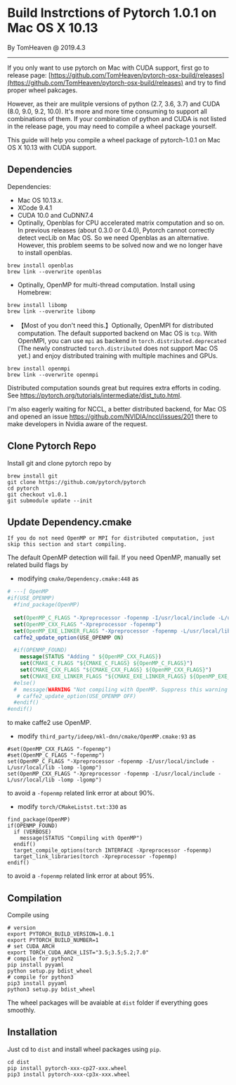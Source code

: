 # Build Instrctions of Pytorch 1.0.1 on Mac OS X 10.13


By TomHeaven @ 2019.4.3

---

If you only want to use pytorch on Mac with CUDA support, first go to release page: [https://github.com/TomHeaven/pytorch-osx-build/releases](https://github.com/TomHeaven/pytorch-osx-build/releases) and try to find proper wheel pakcages. 

However, as their are mulitple versions of python (2.7, 3.6, 3.7) and CUDA (8.0, 9.0, 9.2, 10.0). It's more and more time consuming to support all combinations of them. If your combination of python and CUDA is not listed in the release page, you may need to compile a wheel package yourself.

This guide will help you compile a wheel package of pytorch-1.0.1 on Mac OS X 10.13 with CUDA support. 


## Dependencies

Dependencies:

+ Mac OS 10.13.x.
+ XCode 9.4.1
+ CUDA 10.0 and CuDNN7.4 
+ Optinally, Openblas for CPU accelerated matrix computation and so on. In previous releases (about 0.3.0 or 0.4.0), Pytorch cannot correctly detect vecLib on Mac OS. So we need Openblas as an alternative. However, this problem seems to be solved now and we no longer have to install openblas.

```
brew install openblas
brew link --overwrite openblas
```

+ Optinally, OpenMP for multi-thread computation. Install using Homebrew:

```shell
brew install libomp
brew link --overwrite libomp
```
+ 【Most of you don't need this.】Optionally, OpenMPI for distributed computation. The default supported backend on Mac OS is `tcp`. With OpenMPI, you can use `mpi` as backend in `torch.distributed.deprecated` (The newly constructed `torch.distributed` does not support Mac OS yet.) and enjoy distributed training with multiple machines and GPUs. 

```
brew install openmpi
brew link --overwrite openmpi
```

Distributed computation sounds great but requires extra efforts in coding. See https://pytorch.org/tutorials/intermediate/dist_tuto.html.

I'm also eagerly waiting for NCCL, a better distributed backend, for Mac OS and opened an issue https://github.com/NVIDIA/nccl/issues/201 there to make developers in Nvidia aware of the request.


## Clone Pytorch Repo
Install git and clone pytorch repo by

```
brew install git
git clone https://github.com/pytorch/pytorch
cd pytorch
git checkout v1.0.1
git submodule update --init
```

## Update Dependency.cmake

`If you do not need OpenMP or MPI for distributed computation, just skip this section and start compiling.`


The default OpenMP detection will fail. If you need OpenMP, manually set related build flags by 
+ modifying `cmake/Dependency.cmake:448` as


```CMake
# ---[ OpenMP
#if(USE_OPENMP)
  #find_package(OpenMP)
  
  set(OpenMP_C_FLAGS "-Xpreprocessor -fopenmp -I/usr/local/include -L/usr/local/lib -lomp -lgomp")
  set(OpenMP_CXX_FLAGS "-Xpreprocessor -fopenmp")
  set(OpenMP_EXE_LINKER_FLAGS "-Xpreprocessor -fopenmp -L/usr/local/lib -lomp -lgomp")
  caffe2_update_option(USE_OPENMP ON)

  #if(OPENMP_FOUND)
    message(STATUS "Adding " ${OpenMP_CXX_FLAGS})
    set(CMAKE_C_FLAGS "${CMAKE_C_FLAGS} ${OpenMP_C_FLAGS}")
    set(CMAKE_CXX_FLAGS "${CMAKE_CXX_FLAGS} ${OpenMP_CXX_FLAGS}")
    set(CMAKE_EXE_LINKER_FLAGS "${CMAKE_EXE_LINKER_FLAGS} ${OpenMP_EXE_LINKER_FLAGS}")
  #else()
  #  message(WARNING "Not compiling with OpenMP. Suppress this warning with -DUSE_OPENMP=OFF")
   # caffe2_update_option(USE_OPENMP OFF)
  #endif()
#endif()
```
to make caffe2 use OpenMP.

+ modify `third_party/ideep/mkl-dnn/cmake/OpenMP.cmake:93` as

```
#set(OpenMP_CXX_FLAGS "-fopenmp")
#set(OpenMP_C_FLAGS "-fopenmp")
set(OpenMP_C_FLAGS "-Xpreprocessor -fopenmp -I/usr/local/include -L/usr/local/lib -lomp -lgomp")
set(OpenMP_CXX_FLAGS "-Xpreprocessor -fopenmp -I/usr/local/include -L/usr/local/lib -lomp -lgomp")
```
to avoid a `-fopenmp` related link error at about 90%.

+ modify `torch/CMakeListst.txt:330` as

```
find_package(OpenMP)
if(OPENMP_FOUND)
  if (VERBOSE)
    message(STATUS "Compiling with OpenMP")
  endif()
  target_compile_options(torch INTERFACE -Xpreprocessor -fopenmp)
  target_link_libraries(torch -Xpreprocessor -fopenmp)
endif()
```
to avoid a `-fopenmp` related link error at about 95%.



## Compilation

Compile using

```shell
# version
export PYTORCH_BUILD_VERSION=1.0.1
export PYTORCH_BUILD_NUMBER=1
# set CUDA_ARCH
export TORCH_CUDA_ARCH_LIST="3.5;3.5;5.2;7.0"
# compile for python2
pip install pyyaml
python setup.py bdist_wheel
# compile for python3
pip3 install pyyaml
python3 setup.py bdist_wheel
```

The wheel packages will be avaiable at `dist` folder if everything goes smoothly. 

## Installation
Just cd to `dist` and install wheel packages using `pip`.


```shell
cd dist
pip install pytorch-xxx-cp27-xxx.wheel
pip3 install pytorch-xxx-cp3x-xxx.wheel
```

